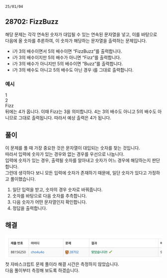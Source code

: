 `25/01/04`

## 28702: FizzBuzz

해당 문제는 각각 연속된 숫자가 대입될 수 있는 연속된 문자열을 넣고, 이를 바탕으로 다음에 올 숫자를 추론하여, 이 숫자가 해당하는 문자열을 출력하는 문제입니다.

- i가 3의 배수이면서 5의 배수이면 “FizzBuzz”를 출력합니다.
- i가 3의 배수이지만 5의 배수가 아니면 “Fizz”를 출력합니다.
- i가 3의 배수가 아니지만 5의 배수이면 “Buzz”를 출력합니다.
- i가 3의 배수도 아니고 5의 배수도 아닌 경우 i를 그대로 출력합니다.

### 예시

1<br>
2<br>
Fizz<br>
뒤에는 4가 옵니다. 이때 Fizz는 3을 의미합니다.
4는 3의 배수도 아니고 5의 배수도 아니므로 그대로 출력됩니다.
따라서 예상 출력은 4가 됩니다.

## 풀이

이 문제를 풀 때 가장 중요한 것은 문자열이 대입되는 숫자를 찾는 것입니다.<br>
따라서 입력에 숫자가 있는 경우와 없는 경우를 우선으로 나눕니다.<br>
입력에 숫자가 있는 경우, 출력될 숫자를 알아내고 숫자가 어느 경우에 해당하는지 판단합니다.<br>
그런데 생각하다 보니 모든 입력에 숫자가 존재하기 때문에, 일단 숫자가 있다고 가정하고 풀이했습니다.

1. 일단 입력을 받고, 숫자의 경우 숫자로 바꿔줍니다.
2. 숫자를 바탕으로 다음 숫자를 추측합니다.
3. 다음 숫자가 어떤 문자열인지 확인합니다.
4. 정답을 출력합니다.

## 해결

![alt text](image.png)
첫 자바스크립트 문제 풀이라 해결 시간은 측정하지 않았습니다.<br>
다음 풀이부터 측정해 보도록 하겠습니다.
